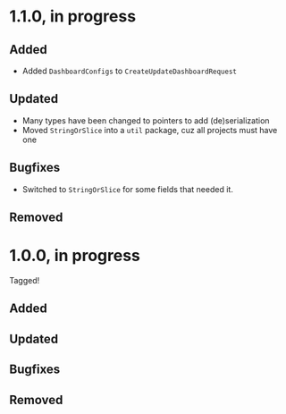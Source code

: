 # 1.1.0, in progress

## Added
* Added `DashboardConfigs` to `CreateUpdateDashboardRequest`

## Updated
* Many types have been changed to pointers to add (de)serialization
* Moved `StringOrSlice` into a `util` package, cuz all projects must have one

## Bugfixes
* Switched to `StringOrSlice` for some fields that needed it.

## Removed

# 1.0.0, in progress

Tagged!

## Added

## Updated

## Bugfixes

## Removed
